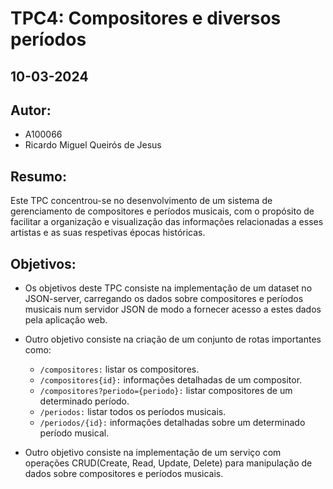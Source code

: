 # TPC4: Compositores e diversos períodos
## 10-03-2024

## Autor:
- A100066
- Ricardo Miguel Queirós de Jesus

## Resumo:

Este TPC concentrou-se no desenvolvimento de um sistema de gerenciamento de compositores e períodos musicais, com o propósito de facilitar a organização e visualização das informações relacionadas a esses artistas e as suas respetivas épocas históricas.

## Objetivos:

- Os objetivos deste TPC consiste na implementação de um dataset no JSON-server, carregando os dados sobre compositores e períodos musicais num servidor JSON de modo a fornecer acesso a estes dados pela aplicação web.
- Outro objetivo consiste na criação de um conjunto de rotas importantes como:
    - `/compositores:` listar os compositores.
    - `/compositores{id}:` informações detalhadas de um compositor.
    - `/compositores?periodo={periodo}:` listar compositores de um determinado período.
    - `/periodos:` listar todos os períodos musicais.
    - `/periodos/{id}:` informações detalhadas sobre um determinado período musical.

- Outro objetivo consiste na implementação de um serviço com operações CRUD(Create, Read, Update, Delete) para manipulação de dados sobre compositores e períodos musicais.
